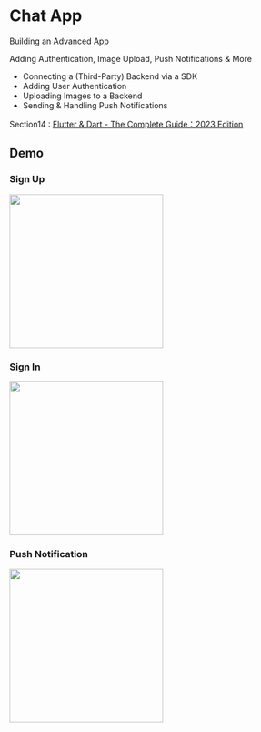 # Chat App

Building an Advanced App

Adding Authentication, Image Upload, Push Notifications & More
- Connecting a (Third-Party) Backend via a SDK
- Adding User Authentication
- Uploading Images to a Backend
- Sending & Handling Push Notifications

Section14 : [Flutter & Dart - The Complete Guide：2023 Edition](https://www.udemy.com/course/learn-flutter-dart-to-build-ios-android-apps/)

## Demo
### Sign Up
<p float="left"><img src="./docs/ChatApp_Signup.gif" width="270" /></p>

### Sign In
<p float="left"><img src="./docs/ChatApp_Signin.gif" width="270" /></p>

### Push Notification
<p float="left"><img src="./docs/ChatApp_PushNotification.gif" width="270" /></p>
